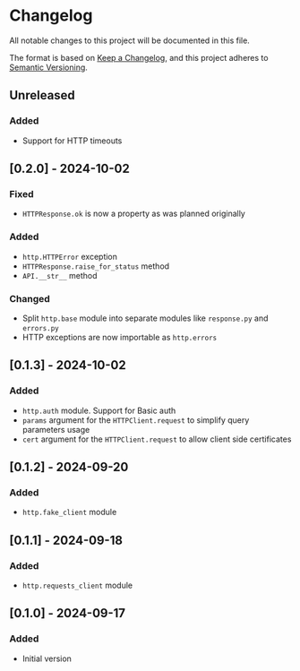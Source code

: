 # Changelog
All notable changes to this project will be documented in this file.

The format is based on [Keep a Changelog](https://keepachangelog.com/en/1.0.0/),
and this project adheres to [Semantic Versioning](https://semver.org/spec/v2.0.0.html).

## Unreleased
### Added
  * Support for HTTP timeouts


## [0.2.0] - 2024-10-02
### Fixed
  * `HTTPResponse.ok` is now a property as was planned originally

### Added
  * `http.HTTPError` exception
  * `HTTPResponse.raise_for_status` method
  * `API.__str__` method

### Changed
  * Split `http.base` module into separate modules like `response.py` and `errors.py`
  * HTTP exceptions are now importable as `http.errors`


## [0.1.3] - 2024-10-02
### Added
  * `http.auth` module. Support for Basic auth
  * `params` argument for the `HTTPClient.request` to simplify query parameters usage
  * `cert` argument for the `HTTPClient.request` to allow client side certificates


## [0.1.2] - 2024-09-20
### Added
  * `http.fake_client` module


## [0.1.1] - 2024-09-18
### Added
  * `http.requests_client` module


## [0.1.0] - 2024-09-17
### Added
  * Initial version
